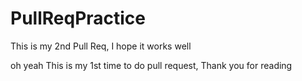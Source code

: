 # PullReqPractice

This is my 2nd Pull Req, I hope it works well

oh yeah
This is my 1st time to do pull request, Thank you for reading